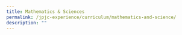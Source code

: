 ```yaml
---
title: Mathematics & Sciences
permalink: /jpjc-experience/curriculum/mathematics-and-science/
description: ""
---
```




